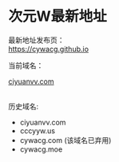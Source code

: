 <h1>次元W最新地址</h1>
<p>最新地址发布页：<br>
<a href="https://cywacg.github.io">https://cywacg.github.io</a>
</p>
<p>当前域名：</p>
<a href="https://ciyuanvv.com">ciyuanvv.com</a>
<br>
<br>
<p>历史域名:</p>
<ul>
  <li>ciyuanvv.com  </li>
  <li>cccyyw.us     </li>
  <li>cywacg.com    (该域名已弃用)</li>
  <li>cywacg.moe</li>
</ul>
